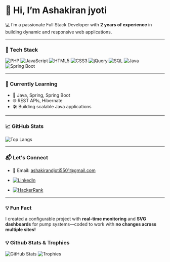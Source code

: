 # 👋 Hi, I’m Ashakiran jyoti

💻 I’m a passionate Full Stack Developer with **2 years of experience** in building dynamic and responsive web applications.

---

### 🔧 Tech Stack

![PHP](https://img.shields.io/badge/PHP-777BB4?style=for-the-badge&logo=php&logoColor=white)
![JavaScript](https://img.shields.io/badge/JavaScript-F7DF1E?style=for-the-badge&logo=javascript&logoColor=black)
![HTML5](https://img.shields.io/badge/HTML5-E34F26?style=for-the-badge&logo=html5&logoColor=white)
![CSS3](https://img.shields.io/badge/CSS3-1572B6?style=for-the-badge&logo=css3&logoColor=white)
![jQuery](https://img.shields.io/badge/jQuery-0769AD?style=for-the-badge&logo=jquery&logoColor=white)
![SQL](https://img.shields.io/badge/SQL-4479A1?style=for-the-badge&logo=mysql&logoColor=white)
![Java](https://img.shields.io/badge/Java-ED8B00?style=for-the-badge&logo=java&logoColor=white)
![Spring Boot](https://img.shields.io/badge/Spring_Boot-6DB33F?style=for-the-badge&logo=spring-boot&logoColor=white)

---

### 🚀 Currently Learning

- 🔄 Java, Spring, Spring Boot
- 🌐 REST APIs, Hibernate
- 🛠️ Building scalable Java applications

---

### 📈 GitHub Stats


![Top Langs](https://github-readme-stats.vercel.app/api/top-langs/?username=ashakiranjyoti&layout=compact&theme=tokyonight)

---

### 📬 Let's Connect

- 💌 Email: ashakirandjoti5501@gmail.com

- [![LinkedIn](https://img.shields.io/badge/-LinkedIn-0A66C2?style=for-the-badge&logo=linkedin&logoColor=white)](https://www.linkedin.com/in/ashakiran-jyoti-b3489b252/)
- [![HackerRank](https://img.shields.io/badge/-HackerRank-2EC866?style=for-the-badge&logo=HackerRank&logoColor=white)](https://www.hackerrank.com/profile/ashakirandjoti51)


---

### 💡 Fun Fact
I created a configurable project with **real-time monitoring** and **SVG dashboards** for pump systems—coded to work with **no changes across multiple sites!**


### 💡 Github Stats & Trophies
![GitHub Stats](https://github-readme-stats.vercel.app/api?username=ashakiranjyoti&show_icons=true&theme=tokyonight)
![Trophies](https://github-profile-trophy.vercel.app/?username=ashakiranjyoti&theme=dracula)


